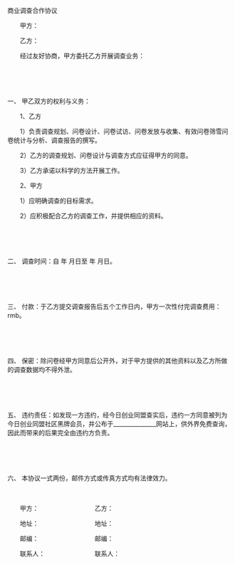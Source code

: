 



商业调查合作协议



 

　　甲方：

　　乙方：　　

　　经过友好协商，甲方委托乙方开展调查业务：

　　

　　

一、
甲乙双方的权利与义务：

　　1、乙方

　　1）负责调查规划、问卷设计、问卷试访、问卷发放与收集、有效问卷筛雪问卷统计与分析、调查报告的撰写。

　　2）乙方的调查规划、问卷设计与调查方式应征得甲方的同意。

　　3）乙方承诺以科学的方法开展工作。

　　2、甲方

　　1）应明确调查的目标需求。

　　2）应积极配合乙方的调查工作，并提供相应的资料。

　　

　　

二、
调查时间：自 年 月日至 年 月日。

　　

　　

三、
付款：于乙方提交调查报告后五个工作日内，甲方一次性付完调查费用： rmb。

　　

　　

四、
保密：除问卷经甲方同意后公开外，对于甲方提供的其他资料以及乙方所做的调查数据均不得外泄。

　　

　　

五、
违约责任：如发现一方违约，经今日创业同盟查实后，违约一方同意被列为今日创业同盟社区黑牌会员，并公布于_______________网站上，供外界免费查询，因此而带来的后果完全由违约方负责。

　　

　　

六、
本协议一式两份，邮件方式或传真方式均有法律效力。

　　

　　甲方：　　　　　　　　　乙方：

　　地址：　　　　　　　　　地址：

　　邮编：　　　　　　　　　邮编：

　　联系人：　　　　　　　　联系人：